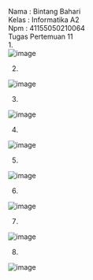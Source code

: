 Nama : Bintang Bahari<br>
Kelas : Informatika A2<br>
Npm : 41155050210064<br>
Tugas Pertemuan 11<br>
1.<br>
![image](https://github.com/user-attachments/assets/dd929ba9-6459-42a0-aea1-60f44702458e)

2.
 ![image](https://github.com/user-attachments/assets/74d6732a-ee8d-454e-bafa-670f98aa8e6a)

3.
 ![image](https://github.com/user-attachments/assets/58ac305d-c61e-42a1-851e-72ef981f91d4)

4.
 ![image](https://github.com/user-attachments/assets/7165a700-8174-441f-87d7-fc2587d88f51)

5.
 ![image](https://github.com/user-attachments/assets/6258595a-1c8c-4f1f-856f-5692f58c4bc9)

6.
 ![image](https://github.com/user-attachments/assets/e6dd963b-578e-4245-8114-2aa59621a74b)

7.
 ![image](https://github.com/user-attachments/assets/023e2e23-4619-4bac-85c0-cbbeb3eeeb75)

8.
 ![image](https://github.com/user-attachments/assets/d4adac68-2d40-495a-ba8b-3ae1180f7f1e)


